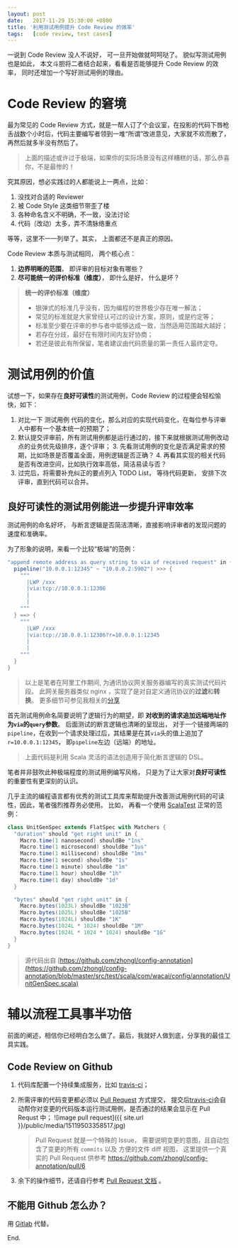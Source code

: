 ```yaml
---
layout:	post
date: 	2017-11-29 15:30:00 +0800
title: '利用测试用例提升 Code Review 的效率'
tags:	[code review, test cases]
---
```


一说到 Code Review 没人不说好， 可一旦开始做就呵呵哒了。 貌似写测试用例也是如此， 本文斗胆将二者结合起来，看看是否能够提升 Code Review 的效率， 同时还增加一个写好测试用例的理由。

<!--more-->

# Code Review 的窘境

最为常见的 Code Review 方式，就是一帮人订了个会议室，在投影的代码下唇枪舌战数个小时后，代码主要编写者领到一堆“所谓”改进意见，大家就不欢而散了， 再然后就多半没有然后了。

> 上面的描述或许过于极端，如果你的实际场景没有这样糟糕的话，那么恭喜你，不是最惨的！

究其原因，想必实践过的人都能说上一两点，比如：

1. 没找对合适的 Reviewer
2. 被 Code Style 这类细节带歪了楼
3. 各种命名含义不明确，不一致，没法讨论
4. 代码（改动）太多，弄不清脉络重点

等等，这里不一一列举了。其实， 上面都还不是真正的原因。

Code Review 本质与测试相同， 两个核心点：

1. **边界明晰的范围**， 即评审的目标对象有哪些？
2. **尽可能统一的评价标准（维度）**， 即什么是好， 什么是坏？

> **统一的评价标准（维度）**
> 
> * 银弹式的标准几乎没有，因为编程的世界极少存在唯一解法；
> * 常见的标准就是大家曾经认可过的设计方案，原则，或是约定等；
> * 标准至少要在评审的参与者中能够达成一致，当然适用范围越大越好；
> * 若存在分歧，最好在有限时间内友好协商；
> * 若还是彼此有所保留，笔者建议由代码质量的第一责任人最终定夺。


# 测试用例的价值

试想一下，如果存在**良好可读性**的测试用例，Code Review 的过程便会轻松愉快，如下：

1. 对比一下 测试用例 代码的变化，那么对应的实现代码变化，在每位参与评审人中都有一个基本统一的预期了；
2. 默认提交评审前，所有测试用例都是运行通过的，接下来就根据测试用例改动点的业务优先级排序，逐个评审；
    3. 先看测试用例的变化是否满足需求的预期，比如场景是否覆盖全面，用例逻辑是否正确？
    4. 再看其实现的相关代码是否有改进空间，比如执行效率高低，简洁易读与否？
3. 过完后，将需要补充纠正的要点列入 TODO List， 等待代码更新， 安排下次评审，直到代码可以合并。

## 良好可读性的测试用例能进一步提升评审效率

测试用例的命名好坏， 与断言逻辑是否简洁清晰，直接影响评审者的发现问题的速度和准确率。

为了形象的说明，来看一个比较“极端”的范例：

```scala
"append remote address as query string to via of received request" in { 
  pipeline("10.0.0.1:12345" ~ "10.0.0.2:5902") >>> {
    """
      |LWP /xxx
      |via:tcp://10.0.0.1:12306
      |
      |
    """
  } ==> {
    """
      |LWP /xxx
      |via:tcp://10.0.0.1:12306?r=10.0.0.1:12345
      |
      |
    """
  }
}
```

> 以上是笔者在阿里工作期间, 为通讯协议网关服务器编写的真实测试代码片段。 此网关服务器类似 nginx ，实现了是对自定义通讯协议的**过滤**和**转换**。 更多细节可参见我相关的[分享](https://speakerdeck.com/zhongl/lego-lets-build-everything-by-scala)

首先测试用例命名简要说明了逻辑行为的期望，即 **对收到的请求追加远端地址作为`via`的`query`参数**。 后面测试的断言逻辑也清晰的呈现出， 对于一个链接两端的`pipeline`，在收到一个请求处理过后，其结果是在其`via`头的值上追加了`r=10.0.0.1:12345`， 即`pipeline`左边（远端）的地址。

> 上面代码是利用 Scala 灵活的语法创造用于简化断言逻辑的 DSL。

笔者并非鼓吹此种极端程度的测试用例编写风格， 只是为了让大家对**良好可读性**的重要性有更深刻的认识。

几乎主流的编程语言都有优秀的测试工具库来帮助提升改善测试用例代码的可读性，因此，笔者强烈推荐务必使用。 比如， 再看一个使用 [ScalaTest](http://www.scalatest.org/) 正常的范例：

```scala
class UnitGenSpec extends FlatSpec with Matchers {
  "duration" should "get right unit" in {
    Macro.time(1 nanosecond) shouldBe "1ns"
    Macro.time(1 microsecond) shouldBe "1us"
    Macro.time(1 millisecond) shouldBe "1ms"
    Macro.time(1 second) shouldBe "1s"
    Macro.time(1 minute) shouldBe "1m"
    Macro.time(1 hour) shouldBe "1h"
    Macro.time(1 day) shouldBe "1d"
  }

  "bytes" should "get right unit" in {
    Macro.bytes(1023L) shouldBe "1023B"
    Macro.bytes(1025L) shouldBe "1025B"
    Macro.bytes(1024L) shouldBe "1K"
    Macro.bytes(1024L * 1024) shouldBe "1M"
    Macro.bytes(1024L * 1024 * 1024) shouldBe "1G"
  }
}
```

> 源代码出自 [https://github.com/zhongl/config-annotation](https://github.com/zhongl/config-annotation/blob/master/src/test/scala/com/wacai/config/annotation/UnitGenSpec.scala)


# 辅以流程工具事半功倍

前面的阐述，相信你已经明白怎么做了。最后，我就好人做到底，分享我的最佳工具实践。

## Code Review on Github 

1. 代码库配置一个持续集成服务，比如 [travis-ci](https://docs.travis-ci.com/)；
1. 所需评审的代码变更都必须以 [Pull Request](https://help.github.com/articles/about-pull-requests/) 方式提交， 提交后[travis-ci](https://docs.travis-ci.com/)会自动帮你对变更的代码版本运行测试用例，是否通过的结果会显示在 Pull Requst 中；
![image pull request]({{ site.url }}/public/media/15119503358517.jpg)

    > Pull Request 就是一个特殊的 Issue， 需要说明变更的意图，且自动包含了变更的所有 `commits` 以及 方便的文件 diff 视图， 这里提供一个真实的 Pull Request 供参考 <https://github.com/zhongl/config-annotation/pull/6>

1. 余下的操作细节，还请自行参考 [Pull Request 文档](https://help.github.com/articles/about-pull-requests/) 。



## 不能用 Github 怎么办？

用 [Gitlab](https://about.gitlab.com/) 代替。

End.

